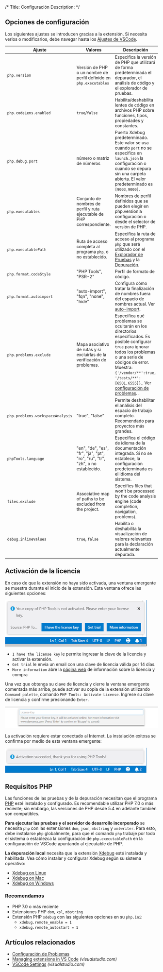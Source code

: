 /*
Title: Configuración
Description: 
*/

## Opciones de configuración

Los siguientes ajustes se introducen gracias a la extensión. Si necesita verlos o modificarlos, debe navegar hasta los [Ajustes de VSCode](https://code.visualstudio.com/docs/getstarted/settings).

Ajuste | Valores | Descripción
---     | ---    | ---
`php.version` | Versión de PHP o un nombre de perfil definido en `php.executables` | Especifica la versión de PHP que utilizará de forma predeterminada el depurador, el análisis de código y el explorador de pruebas.
`php.codeLens.enabled` | `true`/`false` | Habilita/deshabilita lentes de código en archivos PHP sobre funciones, tipos, propiedades y constantes.
`php.debug.port` | número o matriz de números | Puerto Xdebug predeterminado. Este valor se usa cuando `port` no se especifica en `launch.json` la configuración o cuando se depura sin una carpeta abierta. El valor predeterminado es `[9003,9000]`.
`php.executables` | Conjunto de nombres de perfil y ruta ejecutable de PHP correspondiente. | Nombres de perfil definidos que se pueden elegir en php.versionla configuración o desde el selector de versión de PHP.
`php.executablePath` | Ruta de acceso completa al programa `php`, o no establecido. | Especifica la ruta de acceso al programa `php` que será utilizado con el [Explorador de Pruebas](test-explorer) y la [Depuración](debug).
`php.format.codeStyle` | "PHP Tools", "PSR-2" | Perfil de formato de código.
`php.format.autoimport` | "auto-import", "fqn", "none", "hide" | Configura cómo tratar la finalización de nombres fuera del espacio de nombres actual. Ver [auto-import](editor/auto-import).
`php.problems.exclude` |  Mapa asociativo de rutas y si excluirlas de la verificación de problemas. | Especifica qué problemas se ocultarán en los directorios especificados. Es posible configurar `true` para ignorar todos los problemas o una serie de códigos de error. Muestra: `{'/vendor/**':true, '/tests/**':[6501,6555]}`.. Ver [configuración de problemas](problems#configuration). .
`php.problems.workspaceAnalysis` |  "true", "false" | Permite deshabilitar el análisis del espacio de trabajo completo. Recomendado para proyectos más grandes.
`phpTools.language` | "en", "de", "es", "fr", "ja", "pt", "ro", "ru", "tr", "zh", o no establecido. | Especifica el código de idioma de la documentación integrada. Si no se establece, la configuración predeterminada es el idioma del sistema.
`files.exclude` | Associative map of paths to be excluded from the project. | Specifies files that won't be processed by the code analysis engine (code completion, navigation, problems).
`debug.inlineValues` | `true`, `false` | Habilita o deshabilita la visualización de valores relevantes para la declaración actualmente depurada.

## Activación de la licencia

En caso de que la extensión no haya sido activada, una ventana emergente se muestra durante el inicio de la extensión. Esta ventana ofrece las siguientes opciones: 

![Activate PHP Tools](imgs/activate-phptools-vscode.png)

- `I have the license key` le permite ingresar la clave de la licencia y activar la extensión.
- `Get trial` le envía un email con una clave de licencia válida por 14 días.
- `More information` abre la [página web](https://www.devsense.com/purchase) de información sobre la licencia y compra

Una vez que obtenga su clave de licencia y cierre la ventana emergente comentada más arriba, puede activar su copia de la extensión utilizando `Command palette`, comando `PHP Tools: Activate License`. Ingrese su clave de licencia y confirme presionando `Enter`.

![Enter License Key](imgs/enter-license-key.png)

La activación requiere estar conectado al Internet. La instalación exitosa se confirma por medio de esta ventana emergente:

![Enter License Key](imgs/activation-succeeded-vscode.png)

## Requisitos PHP 

Las funciones de las pruebas y de la depuración necesitan que el programa [PHP](https://secure.php.net/) esté instalado y configurado. Es recomendable utilizar PHP 7.0 o más reciente; sin embargo, las versiones de PHP desde 5.4 en adelante también son compatibles.

**Para ejecutar las pruebas y el servidor de desarrollo incorporado** se necesita `php` con las extensiones  `dom`, `json`, `mbstring` y `xmlwriter`. Para esto, debe instalarse `php` globalmente, para que el comando `php` trabaje por todo el sistema o establezca la configuración de `php.executablePath` en la configuración de VSCode apuntando al ejecutable de PHP.

**La depuración local** necesita que la extensión [Xdebug](https://xdebug.org/) esté instalada y habilitada. Vea cómo instalar y configurar Xdebug según su sistema operativo:
- [Xdebug on Linux](debug/xdebug-linux)
- [Xdebug on Mac](debug/xdebug-mac)
- [Xdebug on Windows](debug/xdebug-win)

### Recomendamos

- PHP 7.0 o más reciente
- Extensiones PHP `dom`, `xsl`, `mbstring`
- Extensión PHP `xdebug` con las siguientes opciones en su `php.ini`:
  - `xdebug.remote_enable = 1`
  - `xdebug.remote_autostart = 1`

## Artículos relacionados

- [Configuración de Problemas](problems#configuration)
- [Managing extensions in VS Code](https://code.visualstudio.com/docs/editor/extension-gallery) *(visualstudio.com)*
- [VSCode Settings](https://code.visualstudio.com/docs/getstarted/settings) *(visualstudio.com)*
